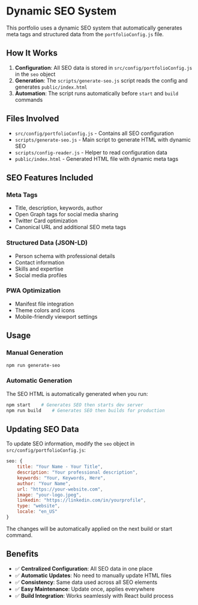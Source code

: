 # Dynamic SEO System

This portfolio uses a dynamic SEO system that automatically generates meta tags and structured data from the `portfolioConfig.js` file.

## How It Works

1. **Configuration**: All SEO data is stored in `src/config/portfolioConfig.js` in the `seo` object
2. **Generation**: The `scripts/generate-seo.js` script reads the config and generates `public/index.html`
3. **Automation**: The script runs automatically before `start` and `build` commands

## Files Involved

- `src/config/portfolioConfig.js` - Contains all SEO configuration
- `scripts/generate-seo.js` - Main script to generate HTML with dynamic SEO
- `scripts/config-reader.js` - Helper to read configuration data
- `public/index.html` - Generated HTML file with dynamic meta tags

## SEO Features Included

### Meta Tags
- Title, description, keywords, author
- Open Graph tags for social media sharing
- Twitter Card optimization
- Canonical URL and additional SEO meta tags

### Structured Data (JSON-LD)
- Person schema with professional details
- Contact information
- Skills and expertise
- Social media profiles

### PWA Optimization
- Manifest file integration
- Theme colors and icons
- Mobile-friendly viewport settings

## Usage

### Manual Generation
```bash
npm run generate-seo
```

### Automatic Generation
The SEO HTML is automatically generated when you run:
```bash
npm start    # Generates SEO then starts dev server
npm run build    # Generates SEO then builds for production
```

## Updating SEO Data

To update SEO information, modify the `seo` object in `src/config/portfolioConfig.js`:

```javascript
seo: {
    title: "Your Name - Your Title",
    description: "Your professional description",
    keywords: "Your, Keywords, Here",
    author: "Your Name",
    url: "https://your-website.com",
    image: "your-logo.jpeg",
    linkedin: "https://linkedin.com/in/yourprofile",
    type: "website",
    locale: "en_US"
}
```

The changes will be automatically applied on the next build or start command.

## Benefits

- ✅ **Centralized Configuration**: All SEO data in one place
- ✅ **Automatic Updates**: No need to manually update HTML files
- ✅ **Consistency**: Same data used across all SEO elements
- ✅ **Easy Maintenance**: Update once, applies everywhere
- ✅ **Build Integration**: Works seamlessly with React build process